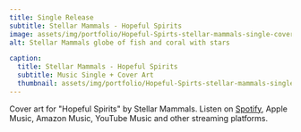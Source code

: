 ```yaml
---
title: Single Release
subtitle: Stellar Mammals - Hopeful Spirits
image: assets/img/portfolio/Hopeful-Spirts-stellar-mammals-single-cover.jpg
alt: Stellar Mammals globe of fish and coral with stars

caption:
  title: Stellar Mammals - Hopeful Spirits
  subtitle: Music Single + Cover Art
  thumbnail: assets/img/portfolio/Hopeful-Spirts-stellar-mammals-single-cover-thumbnail.jpg
---
```

Cover art for "Hopeful Spirits" by Stellar Mammals. Listen on <a href='https://open.spotify.com/album/6M8hmCwYpEShvpfj4tazTC?si=fr8-QuHiR2qVvrwsddRCPg'>Spotify</a>, Apple Music, Amazon Music, YouTube Music and other streaming platforms. <br /> <br /> 